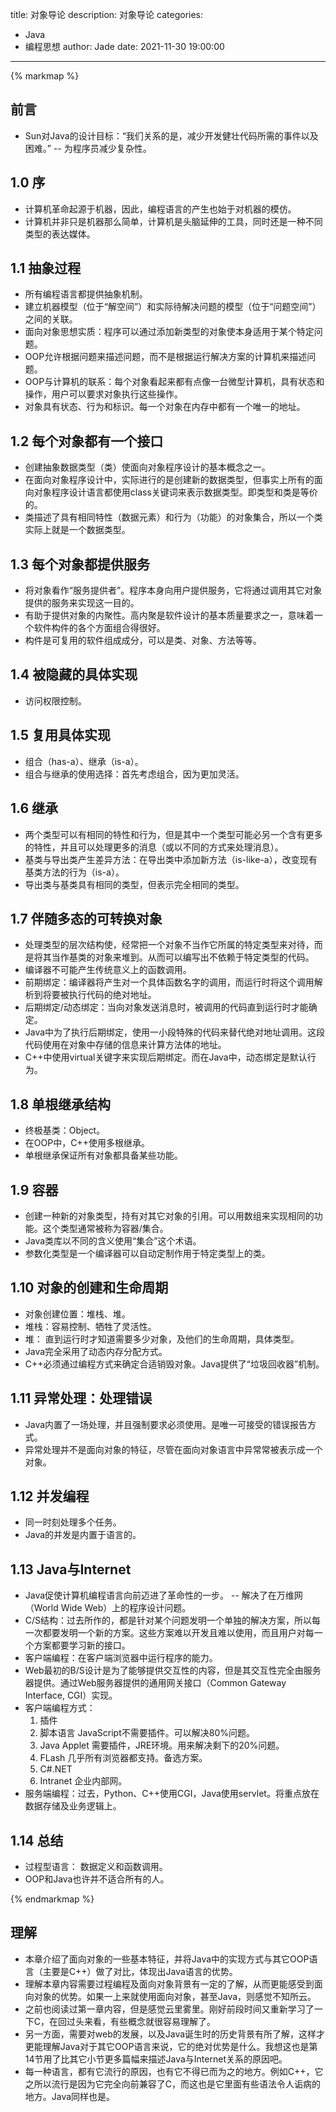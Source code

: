 title: 对象导论
description: 对象导论
categories: 
  - Java
  - 编程思想
author: Jade
date: 2021-11-30 19:00:00
---

{% markmap %}

## 前言
- Sun对Java的设计目标：“我们关系的是，减少开发健壮代码所需的事件以及困难。” -- 为程序员减少复杂性。

## 1.0 序
- 计算机革命起源于机器，因此，编程语言的产生也始于对机器的模仿。
- 计算机并非只是机器那么简单，计算机是头脑延伸的工具，同时还是一种不同类型的表达媒体。

## 1.1 抽象过程
- 所有编程语言都提供抽象机制。
- 建立机器模型（位于“解空间”）和实际待解决问题的模型（位于“问题空间”）之间的关联。
- 面向对象思想实质：程序可以通过添加新类型的对象使本身适用于某个特定问题。
- OOP允许根据问题来描述问题，而不是根据运行解决方案的计算机来描述问题。
- OOP与计算机的联系：每个对象看起来都有点像一台微型计算机，具有状态和操作，用户可以要求对象执行这些操作。
- 对象具有状态、行为和标识。每一个对象在内存中都有一个唯一的地址。

## 1.2 每个对象都有一个接口
- 创建抽象数据类型（类）使面向对象程序设计的基本概念之一。
- 在面向对象程序设计中，实际进行的是创建新的数据类型，但事实上所有的面向对象程序设计语言都使用class关键词来表示数据类型。即类型和类是等价的。
- 类描述了具有相同特性（数据元素）和行为（功能）的对象集合，所以一个类实际上就是一个数据类型。

## 1.3 每个对象都提供服务
- 将对象看作“服务提供者”。程序本身向用户提供服务，它将通过调用其它对象提供的服务来实现这一目的。
- 有助于提供对象的内聚性。高内聚是软件设计的基本质量要求之一，意味着一个软件构件的各个方面组合得很好。
- 构件是可复用的软件组成成分，可以是类、对象、方法等等。

## 1.4 被隐藏的具体实现
- 访问权限控制。

## 1.5 复用具体实现
- 组合（has-a）、继承（is-a）。
- 组合与继承的使用选择：首先考虑组合，因为更加灵活。

## 1.6 继承
- 两个类型可以有相同的特性和行为，但是其中一个类型可能必另一个含有更多的特性，并且可以处理更多的消息（或以不同的方式来处理消息）。
- 基类与导出类产生差异方法：在导出类中添加新方法（is-like-a），改变现有基类方法的行为（is-a）。
- 导出类与基类具有相同的类型，但表示完全相同的类型。

## 1.7 伴随多态的可转换对象
- 处理类型的层次结构使，经常把一个对象不当作它所属的特定类型来对待，而是将其当作基类的对象来堆到。从而可以编写出不依赖于特定类型的代码。
- 编译器不可能产生传统意义上的函数调用。
- 前期绑定：编译器将产生对一个具体函数名字的调用，而运行时将这个调用解析到将要被执行代码的绝对地址。
- 后期绑定/动态绑定：当向对象发送消息时，被调用的代码直到运行时才能确定。
- Java中为了执行后期绑定，使用一小段特殊的代码来替代绝对地址调用。这段代码使用在对象中存储的信息来计算方法体的地址。
- C++中使用virtual关键字来实现后期绑定。而在Java中，动态绑定是默认行为。

## 1.8 单根继承结构
- 终极基类：Object。
- 在OOP中，C++使用多根继承。
- 单根继承保证所有对象都具备某些功能。

## 1.9 容器
- 创建一种新的对象类型，持有对其它对象的引用。可以用数组来实现相同的功能。这个类型通常被称为容器/集合。
- Java类库以不同的含义使用“集合”这个术语。
- 参数化类型是一个编译器可以自动定制作用于特定类型上的类。

## 1.10 对象的创建和生命周期
- 对象创建位置：堆栈、堆。
- 堆栈：容易控制、牺牲了灵活性。
- 堆： 直到运行时才知道需要多少对象，及他们的生命周期，具体类型。
- Java完全采用了动态内存分配方式。
- C++必须通过编程方式来确定合适销毁对象。Java提供了“垃圾回收器”机制。

## 1.11 异常处理：处理错误
- Java内置了一场处理，并且强制要求必须使用。是唯一可接受的错误报告方式。
- 异常处理并不是面向对象的特征，尽管在面向对象语言中异常常被表示成一个对象。

## 1.12 并发编程
- 同一时刻处理多个任务。
- Java的并发是内置于语言的。

## 1.13 Java与Internet
- Java促使计算机编程语言向前迈进了革命性的一步。 -- 解决了在万维网（World Wide Web）上的程序设计问题。
- C/S结构：过去所作的，都是针对某个问题发明一个单独的解决方案，所以每一次都要发明一个新的方案。这些方案难以开发且难以使用，而且用户对每一个方案都要学习新的接口。
- 客户端编程：在客户端浏览器中运行程序的能力。
- Web最初的B/S设计是为了能够提供交互性的内容，但是其交互性完全由服务器提供。通过Web服务器提供的通用网关接口（Common Gateway Interface, CGI）实现。
- 客户端编程方式：
    1. 插件
    2. 脚本语言 JavaScript不需要插件。可以解决80%问题。
    3. Java Applet 需要插件，JRE环境。用来解决剩下的20%问题。
    4. FLash 几乎所有浏览器都支持。备选方案。
    5. C#.NET
    6. Intranet 企业内部网。
- 服务端编程：过去，Python、C++使用CGI，Java使用servlet。将重点放在数据存储及业务逻辑上。

## 1.14 总结
- 过程型语言： 数据定义和函数调用。
- OOP和Java也许并不适合所有的人。

{% endmarkmap %}

## 理解
- 本章介绍了面向对象的一些基本特征，并将Java中的实现方式与其它OOP语言（主要是C++）做了对比，体现出Java语言的优势。
- 理解本章内容需要过程编程及面向对象背景有一定的了解，从而更能感受到面向对象的优势。如果一上来就使用面向对象，甚至Java，则感觉不知所云。
- 之前也阅读过第一章内容，但是感觉云里雾里。刚好前段时间又重新学习了一下C，在回过头来看，有些概念就很容易理解了。
- 另一方面，需要对web的发展，以及Java诞生时的历史背景有所了解，这样才更能理解Java对于其它OOP语言来说，它的绝对优势是什么。我想这也是第14节用了比其它小节更多篇幅来描述Java与Internet关系的原因吧。
- 每一种语言，都有它流行的原因，也有它不得已而为之的地方。例如C++，它之所以流行是因为它完全向前兼容了C，而这也是它里面有些语法令人诟病的地方。Java同样也是。
